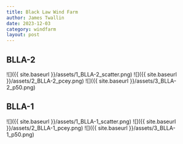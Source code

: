 ```yaml
---
title: Black Law Wind Farm
author: James Twallin
date: 2023-12-03
category: windfarm
layout: post
---
```

BLLA-2
-------------
![]({{ site.baseurl }}/assets/1_BLLA-2_scatter.png)
![]({{ site.baseurl }}/assets/2_BLLA-2_pcey.png)
![]({{ site.baseurl }}/assets/3_BLLA-2_p50.png)

BLLA-1
-------------
![]({{ site.baseurl }}/assets/1_BLLA-1_scatter.png)
![]({{ site.baseurl }}/assets/2_BLLA-1_pcey.png)
![]({{ site.baseurl }}/assets/3_BLLA-1_p50.png)

